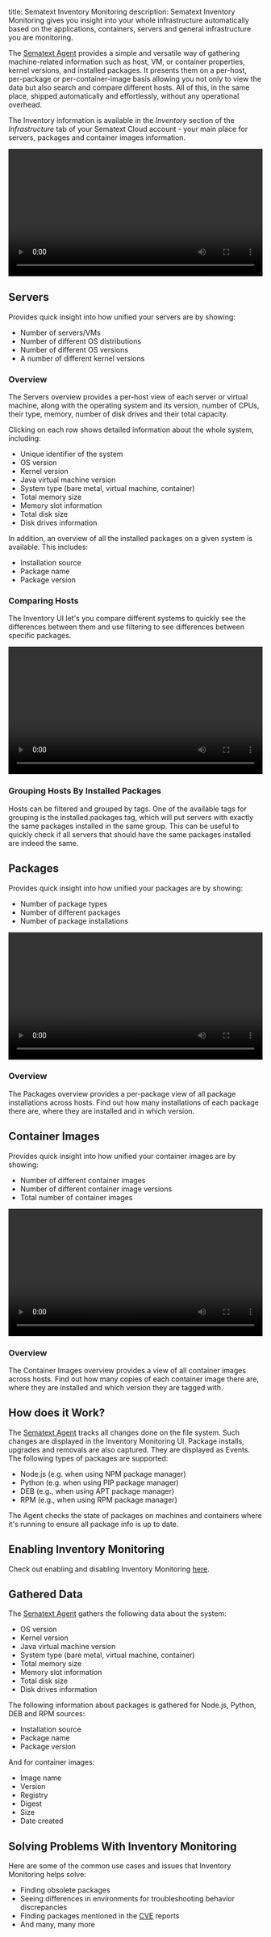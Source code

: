 title: Sematext Inventory Monitoring
description: Sematext Inventory Monitoring gives you insight into your whole infrastructure automatically based on the applications, containers, servers and general infrastructure you are monitoring.

The [Sematext Agent](../agents/sematext-agent) provides a simple and versatile way of gathering machine-related information such as host, VM, or container properties, kernel versions, and installed packages. It presents them on a per-host, per-package or per-container-image basis allowing you not only to view the data but also search and compare different hosts. All of this, in the same place, shipped automatically and effortlessly, without any operational overhead.

The Inventory information is available in the *Inventory* section of the *Infrastructure* tab of your Sematext Cloud account - your main place for servers, packages and container images information.

<!-- ![Sematext Inventory Main Screen](../images/monitoring/inventory_main_view.png) -->

<video style="display:block; width:100%; height:auto;" controls autoplay loop>
  <source src="https://cdn.sematext.com/videos/sematext-infra-inventory-group-by-v1.mp4" type="video/mp4" />
</video>

## Servers

Provides quick insight into how unified your servers are by showing:

- Number of servers/VMs
- Number of different OS distributions
- Number of different OS versions
- A number of different kernel versions

### Overview

The Servers overview provides a per-host view of each server or virtual machine, along with the operating system and its version, number of CPUs, their type, memory, number of disk drives and their total capacity.

Clicking on each row shows detailed information about the whole system, including:

- Unique identifier of the system
- OS version
- Kernel version
- Java virtual machine version
- System type (bare metal, virtual machine, container)
- Total memory size
- Memory slot information
- Total disk size
- Disk drives information

In addition, an overview of all the installed packages on a given system is available. This includes:

- Installation source
- Package name
- Package version

### Comparing Hosts

The Inventory UI let's you compare different systems to quickly see the differences between them and use filtering to see differences between specific packages.

<video style="display:block; width:100%; height:auto;" controls autoplay loop>
  <source src="https://cdn.sematext.com/videos/sematext-infra-inventory-hosts-compare-v1.mp4" type="video/mp4" />
</video>

### Grouping Hosts By Installed Packages

Hosts can be filtered and grouped by tags. One of the available tags for grouping is the installed.packages tag, which will put servers with exactly the same packages installed in the same group. This can be useful to quickly check if all servers that should have the same packages installed are indeed the same.

## Packages

Provides quick insight into how unified your packages are by showing:

- Number of package types
- Number of different packages
- Number of package installations

<video style="display:block; width:100%; height:auto;" controls autoplay loop>
  <source src="https://cdn.sematext.com/videos/sematext-infra-inventory-packages-v1.mp4" type="video/mp4" />
</video>

### Overview

The Packages overview provides a per-package view of all package installations across hosts. Find out how many installations of each package there are, where they are installed and in which version.

## Container Images

Provides quick insight into how unified your container images are by showing:

- Number of different container images
- Number of different container image versions
- Total number of container images

<video style="display:block; width:100%; height:auto;" controls autoplay loop>
  <source src="https://cdn.sematext.com/videos/sematext-infra-inventory-container-images-v1.mp4" type="video/mp4" />
</video>

### Overview

The Container Images overview provides a view of all container images across hosts. Find out how many copies of each container image there are, where they are installed and which version they are tagged with.



## How does it Work?

The [Sematext Agent](../agents/sematext-agent) tracks all changes done on the file system. Such changes are displayed in the Inventory Monitoring UI. Package installs, upgrades and removals are also captured. They are displayed as Events. The following types of packages are supported:

- Node.js (e.g. when using NPM package manager)
- Python (e.g. when using PIP package manager)
- DEB (e.g., when using APT package manager)
- RPM (e.g., when using RPM package manager)

The Agent checks the state of packages on machines and containers where it's running to ensure all package info is up to date.

## Enabling Inventory Monitoring

Check out enabling and disabling Inventory Monitoring [here](../agents/sematext-agent/packages/configuration/).

## Gathered Data

The [Sematext Agent](../agents/sematext-agent) gathers the following data about the system:

- OS version
- Kernel version
- Java virtual machine version
- System type (bare metal, virtual machine, container)
- Total memory size
- Memory slot information
- Total disk size
- Disk drives information

The following information about packages is gathered for Node.js, Python, DEB and RPM sources:

- Installation source
- Package name
- Package version

And for container images:
- Image name
- Version
- Registry
- Digest
- Size
- Date created

## Solving Problems With Inventory Monitoring

Here are some of the common use cases and issues that Inventory Monitoring helps solve:

- Finding obsolete packages
- Seeing differences in environments for troubleshooting behavior discrepancies
- Finding packages mentioned in the [CVE](https://en.wikipedia.org/wiki/Common_Vulnerabilities_and_Exposures) reports
- And many, many more
